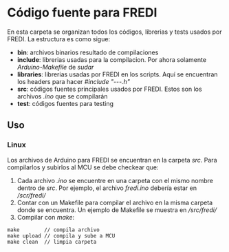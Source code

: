 # Código fuente para FREDI
En esta carpeta se organizan todos los códigos, librerias y tests usados por FREDI. La estructura es como sigue:

- **bin**: archivos binarios resultado de compilaciones
- **include**: librerias usadas para la compilacion. Por ahora solamente *Arduino-Makefile* de *sudar*
- **libraries**: librerias usadas por FREDI en los scripts. Aquí se encuentran los headers para hacer *#include "---.h"*
- **src**: códigos fuentes principales usados por FREDI. Estos son los archivos *.ino* que se compilarán
- **test**: códigos fuentes para testing

## Uso
### Linux
Los archivos de Arduino para FREDI se encuentran en la carpeta *src*. Para compilarlos y subirlos al MCU se debe checkear que:

1. Cada archivo *.ino* se encuentre en una carpeta con el mismo nombre dentro de *src*. Por ejemplo, el archivo *fredi.ino* debería estar en */scr/fredi/*
2. Contar con un Makefile para compilar el archivo en la misma carpeta donde se encuentra. Un ejemplo de Makefile se muestra en */src/fredi/*
3. Compilar con *make*:

```
make        // compila archivo
make upload // compila y sube a MCU
make clean  // limpia carpeta
```
